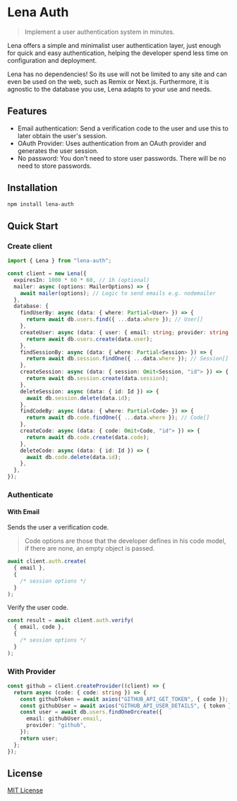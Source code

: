 # Lena Auth

> Implement a user authentication system in minutes.

Lena offers a simple and minimalist user authentication layer, just enough for quick and easy authentication, helping the developer spend less time on configuration and deployment.

Lena has no dependencies! So its use will not be limited to any site and can even be used on the web, such as Remix or Next.js. Furthermore, it is agnostic to the database you use, Lena adapts to your use and needs.

## Features

- Email authentication: Send a verification code to the user and use this to later obtain the user's session.
- OAuth Provider: Uses authentication from an OAuth provider and generates the user session.
- No password: You don't need to store user passwords. There will be no need to store passwords.

## Installation

```bash
npm install lena-auth
```

## Quick Start

### Create client

```ts
import { Lena } from "lena-auth";

const client = new Lena({
  expiresIn: 1000 * 60 * 60, // 1h (optional)
  mailer: async (options: MailerOptions) => {
    await mailer(options); // Logic to send emails e.g. nodemailer
  },
  database: {
    findUserBy: async (data: { where: Partial<User> }) => {
      return await db.users.find({ ...data.where }); // User[]
    },
    createUser: async (data: { user: { email: string; provider: string } }) => {
      return await db.users.create(data.user);
    },
    findSessionBy: async (data: { where: Partial<Session> }) => {
      return await db.session.findOne({ ...data.where }); // Session[]
    },
    createSession: async (data: { session: Omit<Session, "id"> }) => {
      return await db.session.create(data.session);
    },
    deleteSession: async (data: { id: Id }) => {
      await db.session.delete(data.id);
    },
    findCodeBy: async (data: { where: Partial<Code> }) => {
      return await db.code.findOne({ ...data.where }); // Code[]
    },
    createCode: async (data: { code: Omit<Code, "id"> }) => {
      return await db.code.create(data.code);
    },
    deleteCode: async (data: { id: Id }) => {
      await db.code.delete(data.id);
    },
  },
});
```

### Authenticate

#### With Email

Sends the user a verification code.

> Code options are those that the developer defines in his code model, if there are none, an empty object is passed.

```ts
await client.auth.create(
  { email },
  {
    /* session options */
  }
);
```

Verify the user code.

```ts
const result = await client.auth.verify(
  { email, code },
  {
    /* session options */
  }
);
```

### With Provider

```ts
const github = client.createProvider((client) => {
  return async (code: { code: string }) => {
    const githubToken = await axios("GITHUB_API_GET_TOKEN", { code }); // example
    const githubUser = await axios("GITHUB_API_USER_DETAILS", { token }); // example
    const user = await db.users.findOneOrcreate({
      email: githubUser.email,
      provider: "github",
    });
    return user;
  };
});
```

## License

[MIT License](https://github.com/kasu-ga/lena-auth/blob/main/LICENSE.md)
